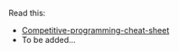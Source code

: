 Read this:

- [Competitive-programming-cheat-sheet](https://github.com/helloproclub/competitive-programming-cheat-sheet)
- To be added...
